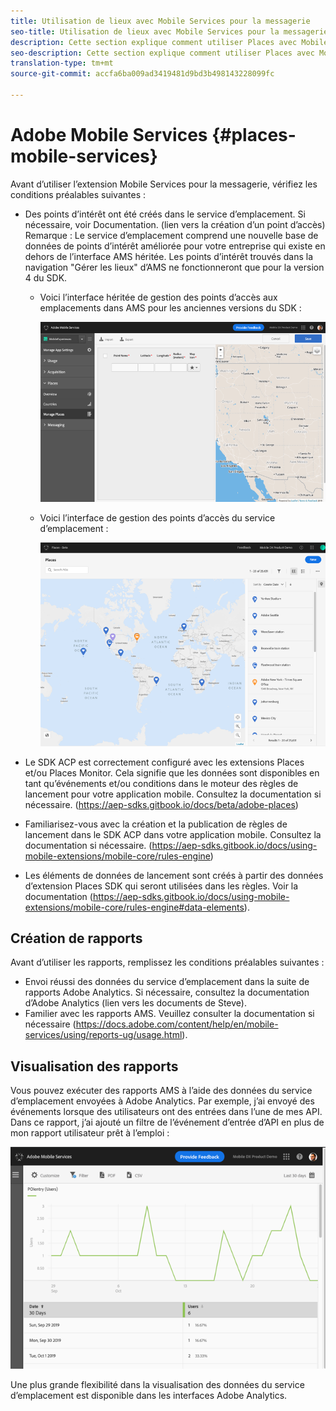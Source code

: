 ```yaml
---
title: Utilisation de lieux avec Mobile Services pour la messagerie
seo-title: Utilisation de lieux avec Mobile Services pour la messagerie
description: Cette section explique comment utiliser Places avec Mobile Services pour la messagerie.
seo-description: Cette section explique comment utiliser Places avec Mobile Services pour la messagerie.
translation-type: tm+mt
source-git-commit: accfa6ba009ad3419481d9bd3b498143228099fc

---
```



# Adobe Mobile Services {#places-mobile-services}

Avant d’utiliser l’extension Mobile Services pour la messagerie, vérifiez les conditions préalables suivantes :

* Des points d’intérêt ont été créés dans le service d’emplacement. Si nécessaire, voir Documentation. (lien vers la création d’un point d’accès) Remarque : Le service d’emplacement comprend une nouvelle base de données de points d’intérêt améliorée pour votre entreprise qui existe en dehors de l’interface AMS héritée. Les points d’intérêt trouvés dans la navigation "Gérer les lieux" d’AMS ne fonctionneront que pour la version 4 du SDK.
   * Voici l’interface héritée de gestion des points d’accès aux emplacements dans AMS pour les anciennes versions du SDK :

      ![Interface utilisateur héritée](/help/assets/legacy-location-v4-ui.png)

   * Voici l’interface de gestion des points d’accès du service d’emplacement :

      ![Interface utilisateur de gestion des points d’accès du service Emplacement](/help/assets/places-ui.png)

* Le SDK ACP est correctement configuré avec les extensions Places et/ou Places Monitor. Cela signifie que les données sont disponibles en tant qu’événements et/ou conditions dans le moteur des règles de lancement pour votre application mobile. Consultez la documentation si nécessaire. (https://aep-sdks.gitbook.io/docs/beta/adobe-places)

* Familiarisez-vous avec la création et la publication de règles de lancement dans le SDK ACP dans votre application mobile. Consultez la documentation si nécessaire. (https://aep-sdks.gitbook.io/docs/using-mobile-extensions/mobile-core/rules-engine)

* Les éléments de données de lancement sont créés à partir des données d’extension Places SDK qui seront utilisées dans les règles. Voir la documentation (https://aep-sdks.gitbook.io/docs/using-mobile-extensions/mobile-core/rules-engine#data-elements).

## Création de rapports

Avant d’utiliser les rapports, remplissez les conditions préalables suivantes :

* Envoi réussi des données du service d’emplacement dans la suite de rapports Adobe Analytics. Si nécessaire, consultez la documentation d’Adobe Analytics (lien vers les documents de Steve).
* Familier avec les rapports AMS. Veuillez consulter la documentation si nécessaire (https://docs.adobe.com/content/help/en/mobile-services/using/reports-ug/usage.html).

## Visualisation des rapports

Vous pouvez exécuter des rapports AMS à l’aide des données du service d’emplacement envoyées à Adobe Analytics. Par exemple, j’ai envoyé des événements lorsque des utilisateurs ont des entrées dans l’une de mes API. Dans ce rapport, j’ai ajouté un filtre de l’événement d’entrée d’API en plus de mon rapport utilisateur prêt à l’emploi :

![Visualisation des rapports](/help/assets/report-visualize.png)

Une plus grande flexibilité dans la visualisation des données du service d’emplacement est disponible dans les interfaces Adobe Analytics.

